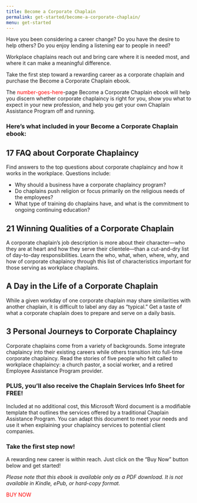 ```yaml
---
title: Become a Corporate Chaplain
permalink: get-started/become-a-corporate-chaplain/
menu: get-started
---
```

Have you been considering a career change? Do you have the desire to help others? Do you enjoy lending a listening ear to people in need?

Workplace chaplains reach out and bring care where it is needed most, and where it can make a meaningful difference.

Take the first step toward a rewarding career as a corporate chaplain and purchase the Become a Corporate Chaplain ebook.

The <span style="color:red">number-goes-here</span>-page Become a Corporate Chaplain ebook will help you discern whether corporate chaplaincy is right for you, show you what to expect in your new profession, and help you get your own Chaplain Assistance Program off and running.

### Here’s what included in your Become a Corporate Chaplain ebook:

## 17 FAQ about Corporate Chaplaincy
Find answers to the top questions about corporate chaplaincy and how it works in the workplace. Questions include:

*   Why should a business have a corporate chaplaincy program?
*   Do chaplains push religion or focus primarily on the religious needs of the employees?
*   What type of training do chaplains have, and what is the commitment to ongoing continuing education?

## 21 Winning Qualities of a Corporate Chaplain
A corporate chaplain’s job description is more about their character—who they are at heart and how they serve their clientele—than a cut-and-dry list of day-to-day responsibilities. Learn the who, what, when, where, why, and how of corporate chaplaincy through this list of characteristics important for those serving as workplace chaplains.

## A Day in the Life of a Corporate Chaplain
While a given workday of one corporate chaplain may share similarities with another chaplain, it is difficult to label any day as “typical.” Get a taste of what a corporate chaplain does to prepare and serve on a daily basis.

## 3 Personal Journeys to Corporate Chaplaincy
Corporate chaplains come from a variety of backgrounds. Some integrate chaplaincy into their existing careers while others transition into full-time corporate chaplaincy. Read the stories of five people who felt called to workplace chaplaincy: a church pastor, a social worker, and a retired Employee Assistance Program provider.

### PLUS, you’ll also receive the Chaplain Services Info Sheet for FREE!
Included at no additional cost, this Microsoft Word document is a modifiable template that outlines the services offered by a traditional Chaplain Assistance Program. You can adapt this document to meet your needs and use it when explaining your chaplaincy services to potential client companies.

### Take the first step now!
A rewarding new career is within reach. Just click on the “Buy Now” button below and get started!

*Please note that this ebook is available only as a PDF download. It is not available in Kindle, ePub, or hard-copy format.*

<span style="color:red">BUY NOW</span>
